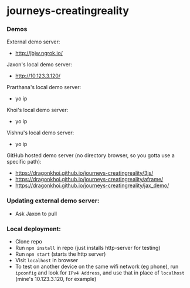 # journeys-creatingreality

### Demos
External demo server:  
- http://jbjw.ngrok.io/

Jaxon's local demo server:
- http://10.123.3.120/

Prarthana's local demo server:
- yo ip

Khoi's local demo server:
- yo ip

Vishnu's local demo server:
- yo ip

GitHub hosted demo server (no directory browser, so you gotta use a specific path):
- https://dragonkhoi.github.io/journeys-creatingreality/3js/
- https://dragonkhoi.github.io/journeys-creatingreality/aframe/
- https://dragonkhoi.github.io/journeys-creatingreality/jax_demo/


### Updating external demo server:
- Ask Jaxon to pull

### Local deployment:
- Clone repo
- Run `npm install` in repo (just installs http-server for testing)
- Run `npm start` (starts the http server)
- Visit `localhost` in browser
- To test on another device on the same wifi network (eg phone), run `ipconfig` and look for `IPv4 Address`, and use that in place of `localhost` (mine's 10.123.3.120, for example)
